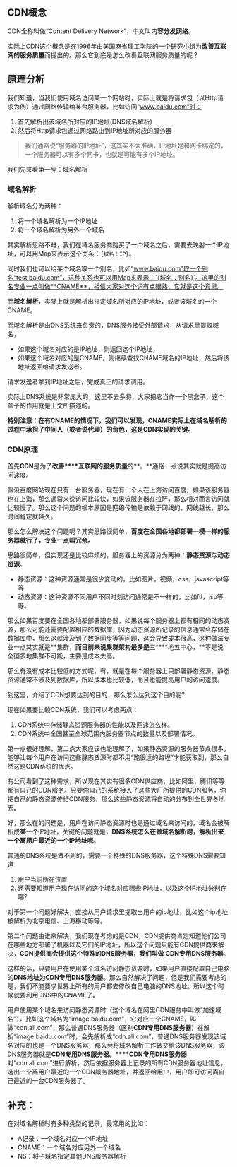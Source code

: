 ## CDN概念

CDN全称叫做“Content Delivery Network”，中文叫**内容分发网络**。

实际上CDN这个概念是在1996年由美国麻省理工学院的一个研究小组为**改善互联网的服务质量**而提出的。那么它到底是怎么改善互联网服务质量的呢？

## 原理分析

我们知道，当我们使用域名访问某一个网站时，实际上就是将请求包（以Http请求为例）通过网络传输给某台服务器，比如访问“www.baidu.com”时：

1. 首先解析出该域名所对应的IP地址(DNS域名解析)
2. 然后将Http请求包通过网络路由到IP地址所对应的服务器



> 我们通常说“服务器的IP地址”，这其实不太准确，IP地址是和网卡绑定的，一个服务器可以有多个网卡，也就是可能有多个IP地址。



我们先来看第一步：域名解析

### 域名解析

解析域名分为两种：

1. 将一个域名解析为一个IP地址
2. 将一个域名解析为另外一个域名



其实解析思路不难，我们在域名服务商购买了一个域名之后，需要去映射一个IP地址，可以用Map来表示这个关系：`{域名：IP}`。

同时我们也可以给某个域名取一个别名，比如“www.baidu.com”取一个别名“test.baidu.com”，这种关系也可以用Map来表示：`{域名：别名}`。这里的别名专业一点叫做**CNAME**，相信大家对这个词有点眼熟，它就是这个意思。

而**域名解析**，实际上就是解析出指定域名所对应的IP地址，或者该域名的一个CNAME。

而域名解析是由DNS系统来负责的，DNS服务接受外部请求，从请求里提取域名，

- 如果这个域名对应的是IP地址，则返回这个IP地址，
- 如果这个域名对应的是CNAME，则继续查找CNAME域名的IP地址，然后将该地址返回给请求发送者。



请求发送者拿到IP地址之后，完成真正的请求调用。



实际上DNS系统是非常庞大的，这里不去多将，大家把它当作一个黑盒子，这个盒子的作用就是上文所描述的。

**特别注意：在有CNAME的情况下，我们可以发现，CNAME实际上在域名解析的过程中承担了中间人（或者说代理）的角色，这是CDN实现的关键。**



### CDN原理

首先**CDN**是为了**改善****互联网的服务质量**的**。**通俗一点说其实就是提高访问速度。

假设百度网站现在只有一台服务器，现在有一个人在上海访问百度，如果该服务器也在上海，那么通常来说访问比较快，如果该服务器在拉萨，那么相对而言访问就比较慢了。那么这个问题的根本原因是网络传输是依赖于网线的，网线越长，那么时间肯定就越久。

那么怎么解决这个问题呢？其实思路很简单，**百度在全国各地都部署一模一样的服务器就行了，专业一点叫冗余。**

思路很简单，但实现还是比较麻烦的，服务器上的资源分为两种：**静态资源**与**动态资源**。

- 静态资源：这种资源通常是很少变动的，比如图片，视频，css，javascript等等
- 动态资源：这种资源不同用户不同时刻访问通常是不一样的，比如ftl，jsp等等。

那么如果百度要在全国各地都部署服务器，如果说每个服务器上都有相同的动态资源，那么可能还需要配置相应的数据库，因为动态资源所记录的信息通常会存储在数据库中，那么这就涉及到了数据同步等等问题，这会导致成本很高，这种做法专业一点其实就是**集群，**而目前来说集群架构最多是**三****地五中心，**不是说全国多地集群不可能，主要是成本太高。

那么有没有成本比较低的方式呢，有，就是在每个服务器上只部署静态资源，静态资源通常不涉及到数据库，所以成本也比较低，而且也能提高用户的访问速度。

到这里，介绍了CDN想要达到的目的，那么怎么达到这个目的呢?

现在如果要比较CDN系统，我们可以考虑两点：

1. CDN系统中存储静态资源服务器的性能以及网速怎么样。
2. CDN系统中全国甚至全球范围内服务器节点的数量以及部署情况。

第一点很好理解，第二点大家应该也能理解了，如果静态资源的服务器节点很多，能够让每个用户在访问这些静态资源时都不用“跑很远的路程”才能获取到，那么自然这是CDN系统的优点。

有公司看到了这种需求，所以现在其实有很多CDN供应商，比如阿里，腾讯等等都有自己的CDN服务。只要你自己的系统接入了这些大厂所提供的CDN服务，你把自己的静态资源传给CDN服务，那么这些静态资源将自动的分布到全世界各地去。

好，那么在的问题是，用户在访问静态资源时也是通过域名来访问的，域名会被解析成**某一个**IP地址，关键的问题就是，**DNS系统怎么在做域名解析时，解析出来一个离用户最近的一个IP地址呢**。

普通的DNS系统是做不到的，需要一个特殊的DNS服务器，这个特殊DNS需要知道

1. 用户当前所在位置
2. 还需要知道用户现在访问的这个域名对应哪些IP地址，以及这个IP地址分别在哪?

对于第一个问题好解决，直接从用户请求里提取出用户的ip地址，比如这个ip地址被解析为北京电信、上海移动等等。

第二个问题由谁来解决，我们现在考虑的是CDN，CDN提供商肯定知道他们公司在哪些地方部署了机器以及它们的IP地址，所以这个问题只能有CDN提供商来解决，**CDN提供商会提供这个特殊的DNS服务器，我们叫做 CDN专用DNS服务器**。

这样的话，只要用户在使用某个域名访问静态资源时，如果用户直接配置自己电脑的**DNS地址为CDN专用DNS服务器**。那么自然解决了问题，但是我们需要考虑的是，我们不能要求世界上所有的用户都去修改自己电脑的DNS地址。所以这个时候就要利用DNS中的CNAME了。

用户使用某个域名来访问静态资源时（这个域名在阿里CDN服务中叫做“加速域名”），比如这个域名为“image.baidu.com”，它对应一个CNAME，叫做“cdn.ali.com”，那么普通DNS服务器（区别**CDN专用DNS服务器**）在解析“image.baidu.com”时，会先解析成“cdn.ali.com”，普通DNS服务器发现该域名对应的也是一个DNS服务器，那么会将域名解析工作转交给该DNS服务器，该DNS服务器就是**CDN专用DNS服务器。****CDN专用DNS服务器**对“cdn.ali.com”进行解析，然后依据服务器上记录的所有CDN服务器地址信息，选出一个离用户最近的一个CDN服务器地址，并返回给用户，用户即可访问离自己最近的一台CDN服务器了。

## 补充：

在对域名解析时有多种类型的记录，最常用的比如：

- A记录：一个域名对应一个IP地址
- CNAME：一个域名对应另外一个域名
- NS：将子域名指定其他DNS服务器解析

